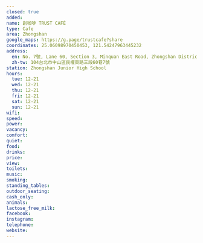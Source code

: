 ```yaml
---
closed: true
added: 
name: 創咖啡 TRUST CAFÉ
type: Cafe
area: Zhongshan
google_maps: https://g.page/trustcafe?share
coordinates: 25.06098970450453, 121.54247963445232
address:
  en: No. 7號, Lane 60, Section 3, Minquan East Road, Zhongshan District, Taipei City, 104
  zh-tw: 104台北市中山區民權東路三段60巷7號
station: Zhongshan Junior High School
hours:
  tue: 12-21
  wed: 12-21
  thu: 12-21
  fri: 12-21
  sat: 12-21
  sun: 12-21
wifi: 
speed: 
power: 
vacancy: 
comfort: 
quiet: 
food: 
drinks: 
price: 
view: 
toilets: 
music: 
smoking: 
standing_tables: 
outdoor_seating: 
cash_only: 
animals: 
lactose_free_milk: 
facebook: 
instagram: 
telephone: 
website: 
---
```

